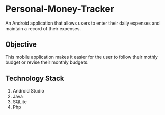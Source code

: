 # Personal-Money-Tracker
An Android application that allows users to enter their daily expenses and maintain a record of their expenses.

## Objective
This mobile application makes it easier for the user to follow their mothly budget or revise their monthly budgets.

## Technology Stack
1. Android Studio
2. Java
3. SQLite
4. Php
